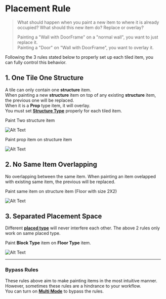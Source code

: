 # Placement Rule


> What should happen when you paint a new item to where it is already occupied? What should this new item do? Replace or overlay?
> 
> Painting a "Wall with DoorFrame" on a "normal wall", you want to just replace it.  
> Painting a "Door" on "Wall with DoorFrame", you want to overlay it.

Following the 3 rules stated below to properly set up each tiled item, you can fully control this behavior.

## 1. One Tile One Structure

A tile can only contain one **structure** item.  
When painting a new **structure** item on top of any existing **structure** item, the previous one will be replaced.  
When it is a **Prop** type item, it will overlay.  
You must set [**Structure Type**](Glossary?id=structure-type) properly for each tiled item.  


Paint Two structure item

![Alt Text](../_media/DemoGIF/PlacementRule1_Structure.gif)

Paint prop item on structure item

![Alt Text](../_media/DemoGIF/PlacementRule1_Prop.gif)

## 2. No Same Item Overlapping
No overlapping between the same item. When painting an item ovelapped with existing same item, the previous will be replaced.

Paint same item on structure item (Floor with size 2X2)

![Alt Text](../_media/DemoGIF/PlacementRule2.gif)


## 3. Separated Placement Space
Different [**placed type**](Glossary?id=placed-type) will never interfere each other. The above 2 rules only work on same placed type.

Paint **Block Type** item on **Floor Type** item.

![Alt Text](../_media/DemoGIF/PlacementRule3.gif)

---

### Bypass Rules
These rules above aim to make painting items in the most intuitive manner. However, sometimes these rules are a hindrance to your workflow.  
You can turn on [**Multi Mode**](Guide/TiledLevelEditTools?id=-multi-mode-m) to bypass the rules. 
